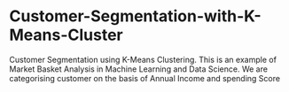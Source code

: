 # Customer-Segmentation-with-K-Means-Cluster
Customer Segmentation using K-Means Clustering. This is an example of Market Basket Analysis in Machine Learning and Data Science.
We are categorising customer on the basis of Annual Income and spending Score 
